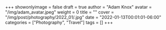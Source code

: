 +++
showonlyimage = false
draft = true
author = "Adam Knox"
avatar = "/img/adam_avatar.jpeg"
weight = 0
title = ""
cover = "/img/post/photography/2022_01/.jpg"
date = "2022-01-13T00:01:01-06:00"
categories = ["Photography", "Travel"]
tags = []
+++
<!--more-->
